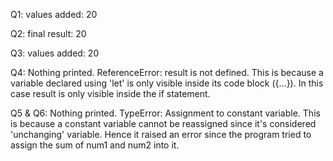 Q1: values added:  20

Q2: final result:  20

Q3: values added:  20

Q4: Nothing printed. ReferenceError: result is not defined. This is 
because a variable declared using 'let' is only visible inside its 
code block ({...}). In this case result is only visible inside the if statement.

Q5 & Q6: Nothing printed. TypeError: Assignment to constant variable. 
This is because a constant variable cannot be reassigned since it's 
considered 'unchanging' variable. Hence it raised an error since the 
program tried to assign the sum of num1 and num2 into it.
